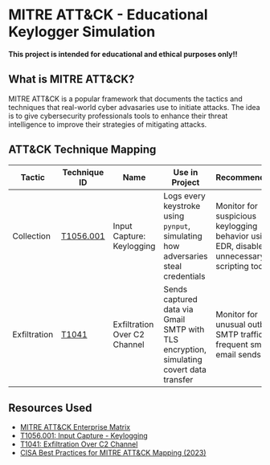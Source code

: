 # MITRE ATT&CK - Educational Keylogger Simulation

**This project is intended for **educational and ethical purposes** only!!** 

## What is MITRE ATT&CK?

MITRE ATT&CK is a popular framework that documents the tactics and techniques that real-world cyber advasaries use to initiate attacks. The idea is to give cybersecurity professionals tools to enhance their threat intelligence to improve their strategies of mitigating attacks.  

## ATT&CK Technique Mapping

| Tactic       | Technique ID | Name                                | Use in Project                                                                 | Recommendation                                                                 |
|--------------|--------------|-------------------------------------|--------------------------------------------------------------------------------|--------------------------------------------------------------------------------|
| Collection   | [T1056.001](https://attack.mitre.org/techniques/T1056/001/) | Input Capture: Keylogging                | Logs every keystroke using `pynput`, simulating how adversaries steal credentials | Monitor for suspicious keylogging behavior using EDR, disable unnecessary scripting tools |
| Exfiltration | [T1041](https://attack.mitre.org/techniques/T1041/)         | Exfiltration Over C2 Channel             | Sends captured data via Gmail SMTP with TLS encryption, simulating covert data transfer | Monitor for unusual outbound SMTP traffic or frequent small email sends |

## Resources Used

- [MITRE ATT&CK Enterprise Matrix](https://attack.mitre.org/matrices/enterprise/)
- [T1056.001: Input Capture - Keylogging](https://attack.mitre.org/techniques/T1056/001/)
- [T1041: Exfiltration Over C2 Channel](https://attack.mitre.org/techniques/T1041/)
- [CISA Best Practices for MITRE ATT&CK Mapping (2023)](https://www.cisa.gov/sites/default/files/publications/cisa-best-practices-for-mitre-attack-mapping.pdf)
